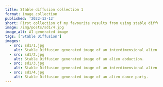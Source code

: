 ```yaml
---
title: Stable diffusion collection 1
format: image_collection
published: '2022-12-12'
short: First collection of my favourite results from using stable diffusion.
image: /img/posts/sd1/4.jpg
image_alt: AI generated image
tags: ['Stable Diffusion']
images:
  - src: sd1/1.jpg
    alt: Stable Diffusion generated image of an interdimensional alien woman casting a spell.
  - src: sd1/2.jpg
    alt: Stable Diffusion generated image of an alien abduction.
  - src: sd1/3.jpg
    alt: Stable Diffusion generated image of an interdimensional alien woman casting a spell.
  - src: sd1/4.jpg
    alt: Stable Diffusion generated image of an alien dance party.
---
```


